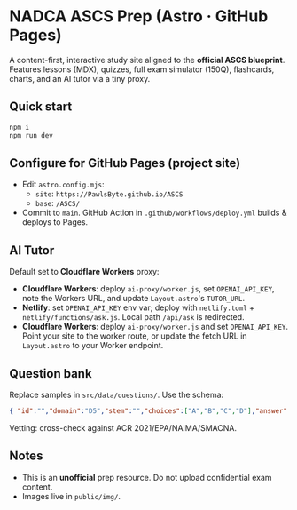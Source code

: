 # NADCA ASCS Prep (Astro · GitHub Pages)

A content-first, interactive study site aligned to the **official ASCS blueprint**. Features lessons (MDX), quizzes, full exam simulator (150Q), flashcards, charts, and an AI tutor via a tiny proxy.

## Quick start
```bash
npm i
npm run dev
```

## Configure for GitHub Pages (project site)
- Edit `astro.config.mjs`:
  - `site`: `https://PawlsByte.github.io/ASCS`
  - `base`: `/ASCS/`
- Commit to `main`. GitHub Action in `.github/workflows/deploy.yml` builds & deploys to Pages.

## AI Tutor
Default set to **Cloudflare Workers** proxy:
- **Cloudflare Workers**: deploy `ai-proxy/worker.js`, set `OPENAI_API_KEY`, note the Workers URL, and update `Layout.astro`'s `TUTOR_URL`.
- **Netlify**: set `OPENAI_API_KEY` env var; deploy with `netlify.toml` + `netlify/functions/ask.js`. Local path `/api/ask` is redirected.
- **Cloudflare Workers**: deploy `ai-proxy/worker.js` and set `OPENAI_API_KEY`. Point your site to the worker route, or update the fetch URL in `Layout.astro` to your Worker endpoint.

## Question bank
Replace samples in `src/data/questions/`. Use the schema:
```json
{ "id":"","domain":"D5","stem":"","choices":["A","B","C","D"],"answer":2,"explanation":"","sources":[{"ref":"ACR 2021"}],"provenance":[{"site":"ITExams"}],"confidence":"verified" }
```
Vetting: cross-check against ACR 2021/EPA/NAIMA/SMACNA.

## Notes
- This is an **unofficial** prep resource. Do not upload confidential exam content.
- Images live in `public/img/`.
